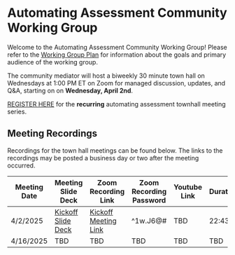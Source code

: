 # Automating Assessment Community Working Group
Welcome to the Automating Assessment Community Working Group! Please refer to the [Working Group Plan](./plan.md) for information about the goals and primary audience of the working group.

The community mediator will host a biweekly 30 minute town hall on Wednesdays at 1:00 PM ET on Zoom for managed discussion, updates, and Q&A, starting on on **Wednesday, April 2nd**. 

[REGISTER HERE](https://gsa.zoomgov.com/meeting/register/FpW3sJuBRxag_1Mz49J0Cw) for the **recurring** automating assessment townhall meeting series. 




## Meeting Recordings

Recordings for the town hall meetings can be found below. The links to the recordings may be posted a business day or two after the meeting occurred. 

| Meeting Date | Meeting Slide Deck | Zoom Recording Link | Zoom Recording Password | Youtube Link | Duration |
|--------------|--------------------|---------------------|-------------------------|--------------|----------|
| 4/2/2025     | [Kickoff Slide Deck](./townhall-slidedecks/4-2-2025-townhall-kickoff-slides.pptx) | [Kickoff Meeting Link](https://www.zoomgov.com/rec/share/1m3y18SYS3BqEEmYNzXBQETv29vpG89XnwnsWf9aN5aq-WX__dKxXm2pXNcF_oAf.LCraZrHNbGALvTxU?iet=YvshGg5nn5S5JZpKAGpgY1eYQD0ZUsQcr0WmrnDUkHo.AG.ulJd6E8nB3nUnor-w4MxZbOrfZQgYOt036fK1W6JxBg5iad101cCKvcK93nD3kZ77cfmPVMSlDsAl-3J0khk1wDOfmpPBbPatfWvCeIYXHR0p6vcmCPzhrfFf02W5w.iL9PRBJLVP-OgwElpLOspg.ZOqWicUxCXqwupws) | ^1w.J6@#                | TBD          | 22:43 |
| 4/16/2025    | TBD | TBD | TBD | TBD | TBD |


